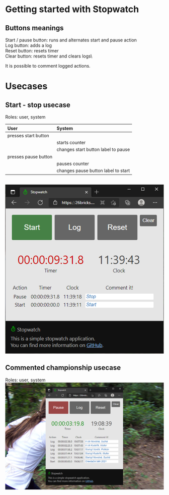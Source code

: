 # Getting started with Stopwatch

## Buttons meanings

Start / pause button: runs and alternates start and pause action\
Log button: adds a log\
Reset button: resets timer\
Clear button: resets timer and clears logs\\

It is possible to comment logged actions.

# Usecases

## Start - stop usecase

Roles: user, system

User  | System
:------------- | :-------------
presses start button|&nbsp;
&nbsp;|starts counter
&nbsp;|changes start button label to pause
presses pause button|&nbsp;
&nbsp;|pauses counter
&nbsp;|changes pause button label to start
\
![Simple start - stop usage image](/src/stopwatch_start_stop.png)

## Commented championship usecase

Roles: user, system
\
![Orienteering championship usage image](/src/stopwatch_orienteering.png)
